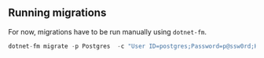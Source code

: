 ## Running migrations

For now, migrations have to be run manually using `dotnet-fm`.

```c#
dotnet-fm migrate -p Postgres  -c "User ID=postgres;Password=p@ssw0rd;Host=172.17.0.4;Port=5432;Database=the_wardrobe_integration_tests;" -a ../TheWardrobe.API.Migrations/bin/Debug/net5.0/TheWardrobe.API.Migrations.dll
```